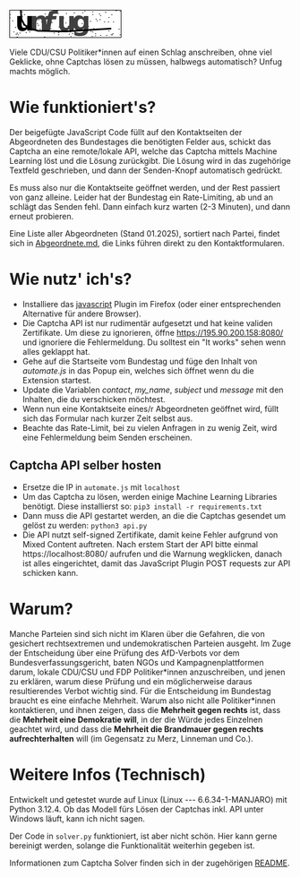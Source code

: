 ![](bundestag_captcha/captchas/unfug.png)

Viele CDU/CSU Politiker*innen auf einen Schlag anschreiben, ohne viel Geklicke, ohne Captchas lösen zu müssen, halbwegs automatisch? Unfug machts möglich.

# Wie funktioniert's?
Der beigefügte JavaScript Code füllt auf den Kontaktseiten der Abgeordneten des Bundestages die benötigten Felder aus, schickt das Captcha an eine remote/lokale API, welche das Captcha mittels Machine Learning löst und die Lösung zurückgibt. Die Lösung wird in das zugehörige Textfeld geschrieben, und dann der Senden-Knopf automatisch gedrückt.

Es muss also nur die Kontaktseite geöffnet werden, und der Rest passiert von ganz alleine. Leider hat der Bundestag ein Rate-Limiting, ab und an schlägt das Senden fehl. Dann einfach kurz warten (2-3 Minuten), und dann erneut probieren.

Eine Liste aller Abgeordneten (Stand 01.2025), sortiert nach Partei, findet sich in [Abgeordnete.md](Abgeordnete.md), die Links führen direkt zu den Kontaktformularen.

# Wie nutz' ich's?
- Installiere das [javascript](https://addons.mozilla.org/en-US/firefox/addon/javascript/?utm_source=addons.mozilla.org&utm_medium=referral&utm_content=search) Plugin im Firefox (oder einer entsprechenden Alternative für andere Browser).
- Die Captcha API ist nur rudimentär aufgesetzt und hat keine validen Zertifikate. Um diese zu ignorieren, öffne https://195.90.200.158:8080/ und ignoriere die Fehlermeldung. Du solltest ein "It works" sehen wenn alles geklappt hat.
- Gehe auf die Startseite vom Bundestag und füge den Inhalt von *automate.js* in das Popup ein, welches sich öffnet wenn du die Extension startest.
- Update die Variablen *contact*, *my_name*, *subject* und *message* mit den Inhalten, die du verschicken möchtest.
- Wenn nun eine Kontaktseite eines/r Abgeordneten geöffnet wird, füllt sich das Formular nach kurzer Zeit selbst aus.
- Beachte das Rate-Limit, bei zu vielen Anfragen in zu wenig Zeit, wird eine Fehlermeldung beim Senden erscheinen.

## Captcha API selber hosten
- Ersetze die IP in `automate.js` mit `localhost`
- Um das Captcha zu lösen, werden einige Machine Learning Libraries benötigt. Diese installierst so: `pip3 install -r requirements.txt`
- Dann muss die API gestartet werden, an die die Captchas gesendet um gelöst zu werden: `python3 api.py`
- Die API nutzt self-signed Zertifikate, damit keine Fehler aufgrund von Mixed Content auftreten. Nach erstem Start der API bitte einmal https://localhost:8080/ aufrufen und die Warnung wegklicken, danach ist alles eingerichtet, damit das JavaScript Plugin POST requests zur API schicken kann.


# Warum?
Manche Parteien sind sich nicht im Klaren über die Gefahren, die von gesichert rechtsextremen und undemokratischen Parteien ausgeht. Im Zuge der Entscheidung über eine Prüfung des AfD-Verbots vor dem Bundesverfassungsgericht, baten NGOs und Kampagnenplattformen darum, lokale CDU/CSU und FDP Politiker\*innen anzuschreiben, und jenen zu erklären, warum diese Prüfung und ein möglicherweise daraus resultierendes Verbot wichtig sind. Für die Entscheidung im Bundestag braucht es eine einfache Mehrheit. Warum also nicht alle Politiker\*innen kontaktieren, und ihnen zeigen, dass die **Mehrheit gegen rechts** ist, dass die **Mehrheit eine Demokratie will**, in der die Würde jedes Einzelnen geachtet wird, und dass die **Mehrheit die Brandmauer gegen rechts aufrechterhalten** will (im Gegensatz zu Merz, Linneman und Co.).

# Weitere Infos (Technisch)
Entwickelt und getestet wurde auf Linux (Linux --- 6.6.34-1-MANJARO) mit Python 3.12.4. Ob das Modell fürs Lösen der Captchas inkl. API unter Windows läuft, kann ich nicht sagen.

Der Code in `solver.py` funktioniert, ist aber nicht schön. Hier kann gerne bereinigt werden, solange die Funktionalität weiterhin gegeben ist.

Informationen zum Captcha Solver finden sich in der zugehörigen [README](bundestag_captcha/README.md).
